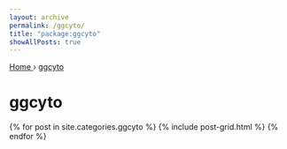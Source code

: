 ```yaml
---
layout: archive
permalink: /ggcyto/
title: "package:ggcyto"
showAllPosts: true
---
```


<div class="wrap">

   <nav class="breadcrumbs">
      <span itemscope="" itemtype="http://data-vocabulary.org/Breadcrumb">
         <a href="{{ site.baseurl }}" itemprop="url">
            <span itemprop="title">Home</span>
         </a>
          ›
         <a href="{{ site.baseurl }}/ggcyto" itemprop="url">
            <span itemprop="title">ggcyto</span>
         </a>
      </span>
   </nav>

   <div class="page-title">
     <h1>ggcyto</h1>
   </div>

   <div class="archive-wrap">
      <div class="page-content">
         <div class="tiles">
         {% for post in site.categories.ggcyto %}
            {% include post-grid.html %}
         {% endfor %}
         </div><!-- /.tiles -->
      </div><!-- /.page-content -->
   </div><!-- /.archive-wrap -->
</div><!-- /.wrap -->
